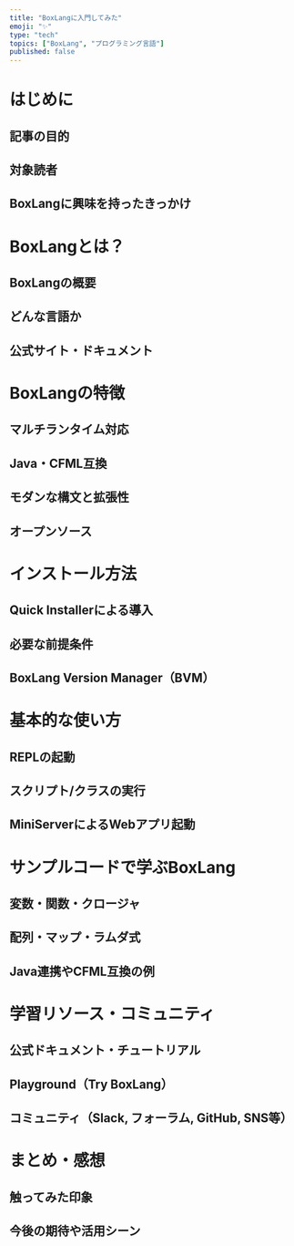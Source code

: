 ```yaml
---
title: "BoxLangに入門してみた"
emoji: "✨"
type: "tech"
topics: ["BoxLang", "プログラミング言語"]
published: false
---
```


# はじめに

## 記事の目的
## 対象読者
## BoxLangに興味を持ったきっかけ

# BoxLangとは？

## BoxLangの概要
## どんな言語か
## 公式サイト・ドキュメント

# BoxLangの特徴

## マルチランタイム対応
## Java・CFML互換
## モダンな構文と拡張性
## オープンソース

# インストール方法

## Quick Installerによる導入
## 必要な前提条件
## BoxLang Version Manager（BVM）

# 基本的な使い方

## REPLの起動
## スクリプト/クラスの実行
## MiniServerによるWebアプリ起動

# サンプルコードで学ぶBoxLang

## 変数・関数・クロージャ
## 配列・マップ・ラムダ式
## Java連携やCFML互換の例

# 学習リソース・コミュニティ

## 公式ドキュメント・チュートリアル
## Playground（Try BoxLang）
## コミュニティ（Slack, フォーラム, GitHub, SNS等）

# まとめ・感想

## 触ってみた印象
## 今後の期待や活用シーン
